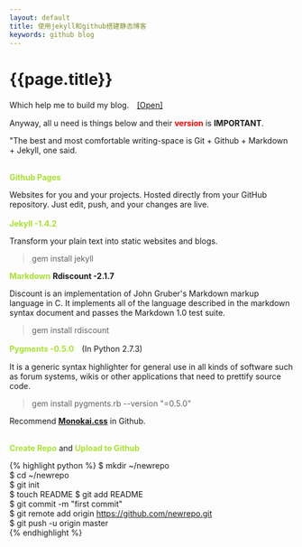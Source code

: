 ```yaml
---
layout: default
title: 使用jekyll和github搭建静态博客 
keywords: github blog 
---
```


{{page.title}}
========================
      
Which help me to build my blog.　[[Open]](http://www.ruanyifeng.com/blog/2012/08/blogging_with_jekyll.html)

Anyway, all u need is things below and their <strong style="color:#f00;">version</strong> is **IMPORTANT**.

"The best and most comfortable writing-space is Git + Github + Markdown + Jekyll, one said.

<br>
<strong style="color:#a6e22e;">Github Pages</strong>

Websites for you and your projects.
Hosted directly from your GitHub repository. Just edit, push, and your changes are live. 
<br>   
<strong style="color:#a6e22e;">Jekyll -1.4.2</strong>

Transform your plain text into static websites and blogs.

>gem install jekyll

<strong style="color:#a6e22e;">Markdown</strong> __Rdiscount -2.1.7__

Discount is an implementation of John Gruber's Markdown markup language in C. It implements all of the language described in the markdown syntax document and passes the Markdown 1.0 test suite. 

>gem install rdiscount

<strong style="color:#a6e22e;">Pygments  -0.5.0</strong>　(In Python 2.7.3)

It is a generic syntax highlighter for general use in all kinds of software such as forum systems, wikis or other applications that need to prettify source code. 

>gem install pygments.rb --version "=0.5.0"

Recommend <strong>[Monokai.css](https://github.com/richleland/pygments-css/blob/master/monokai.css)</strong> in Github.
    
    
<br>    
<strong style="color:#a6e22e;">Create Repo</strong> and <strong style="color:#a6e22e;">Upload to Github</strong>
    
{% highlight python %}
$ mkdir ~/newrepo    
$ cd ~/newrepo        
$ git init              
$ touch README
$ git add README                    
$ git commit -m "first commit"    
$ git remote add origin https://github.com/newrepo.git     
$ git push -u origin master     
{% endhighlight %}
